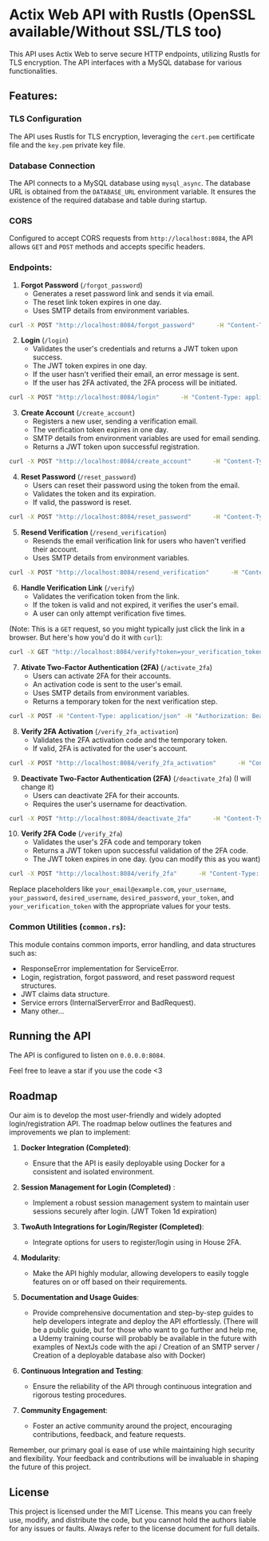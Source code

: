 # Actix Web API with Rustls (OpenSSL available/Without SSL/TLS too)

This API uses Actix Web to serve secure HTTP endpoints, utilizing Rustls for TLS encryption. The API interfaces with a MySQL database for various functionalities.

## Features:

### TLS Configuration
The API uses Rustls for TLS encryption, leveraging the `cert.pem` certificate file and the `key.pem` private key file.

### Database Connection
The API connects to a MySQL database using `mysql_async`. The database URL is obtained from the `DATABASE_URL` environment variable. It ensures the existence of the required database and table during startup.

### CORS
Configured to accept CORS requests from `http://localhost:8084`, the API allows `GET` and `POST` methods and accepts specific headers.

### Endpoints:

1. **Forgot Password** (`/forgot_password`)
    - Generates a reset password link and sends it via email.
    - The reset link token expires in one day.
    - Uses SMTP details from environment variables.

```bash
curl -X POST "http://localhost:8084/forgot_password"      -H "Content-Type: application/json"      -d '{"email": "your_email@example.com"}'
```

2. **Login** (`/login`)
    - Validates the user's credentials and returns a JWT token upon success.
    - The JWT token expires in one day.
    - If the user hasn't verified their email, an error message is sent.
    - If the user has 2FA activated, the 2FA process will be initiated.

```bash
curl -X POST "http://localhost:8084/login"      -H "Content-Type: application/json"      -d '{"username": "your_username", "password": "your_password"}'
```

3. **Create Account** (`/create_account`)
    - Registers a new user, sending a verification email.
    - The verification token expires in one day.
    - SMTP details from environment variables are used for email sending.
    - Returns a JWT token upon successful registration.

```bash
curl -X POST "http://localhost:8084/create_account"      -H "Content-Type: application/json"      -d '{"username": "desired_username", "email": "your_email@example.com", "password": "desired_password"}'
```

4. **Reset Password** (`/reset_password`)
    - Users can reset their password using the token from the email.
    - Validates the token and its expiration.
    - If valid, the password is reset.

```bash
curl -X POST "http://localhost:8084/reset_password"      -H "Content-Type: application/json"      -d '{"email": "your_email@example.com", "token": "your_token", "new_password": "new_password"}'
```

5. **Resend Verification** (`/resend_verification`)
    - Resends the email verification link for users who haven't verified their account.
    - Uses SMTP details from environment variables.

```bash
curl -X POST "http://localhost:8084/resend_verification"      -H "Content-Type: application/json"      -d '{"email": "your_email@example.com"}'
```

6. **Handle Verification Link** (`/verify`)
    - Validates the verification token from the link.
    - If the token is valid and not expired, it verifies the user's email.
    - A user can only attempt verification five times.

(Note: This is a `GET` request, so you might typically just click the link in a browser. But here's how you'd do it with `curl`):

```bash
curl -X GET "http://localhost:8084/verify?token=your_verification_token"
```

7. **Ativate Two-Factor Authentication (2FA)** (`/activate_2fa`)
    - Users can activate 2FA for their accounts.
    - An activation code is sent to the user's email.
    - Uses SMTP details from environment variables.
    - Returns a temporary token for the next verification step.

```bash
curl -X POST -H "Content-Type: application/json" -H "Authorization: Bearer YOUR_JWT_TOKEN_HERE" http://localhost:8000/activate_2fa
```

8. **Verify 2FA Activation** (`/verify_2fa_activation`)
    - Validates the 2FA activation code and the temporary token.
    - If valid, 2FA is activated for the user's account.

```bash
curl -X POST "http://localhost:8084/verify_2fa_activation"      -H "Content-Type: application/json"      -d '{"username": "your_username", "code": "your_2fa_code", "token": "your_temp_token"}'
```

9. **Deactivate Two-Factor Authentication (2FA)** (`/deactivate_2fa`) (I will change it)
    - Users can deactivate 2FA for their accounts.
    - Requires the user's username for deactivation.

```bash
curl -X POST "http://localhost:8084/deactivate_2fa"      -H "Content-Type: application/json"      -d '{"username": "your_username"}'
```

10. **Verify 2FA Code** (`/verify_2fa`) 
    - Validates the user's 2FA code and temporary token
    - Returns a JWT token upon successful validation of the 2FA code.
    - The JWT token expires in one day. (you can modify this as you want)

```bash
curl -X POST "http://localhost:8084/verify_2fa"      -H "Content-Type: application/json"      -d '{"temp_token": "your_temp_token", "code": "your_2fa_code"}'
```

Replace placeholders like `your_email@example.com`, `your_username`, `your_password`, `desired_username`, `desired_password`, `your_token`, and `your_verification_token` with the appropriate values for your tests.

### Common Utilities (`common.rs`):

This module contains common imports, error handling, and data structures such as:

- ResponseError implementation for ServiceError.
- Login, registration, forgot password, and reset password request structures.
- JWT claims data structure.
- Service errors (InternalServerError and BadRequest).
- Many other...

## Running the API

The API is configured to listen on `0.0.0.0:8084`.

Feel free to leave a star if you use the code <3 

## Roadmap

Our aim is to develop the most user-friendly and widely adopted login/registration API. The roadmap below outlines the features and improvements we plan to implement:

1. **Docker Integration (Completed)**: 
   - Ensure that the API is easily deployable using Docker for a consistent and isolated environment.   

2. **Session Management for Login (Completed)** :
   - Implement a robust session management system to maintain user sessions securely after login. (JWT Token 1d expiration)
   
3. **TwoAuth Integrations for Login/Register (Completed)**:
   - Integrate options for users to register/login using in House 2FA.

4. **Modularity**: 
   - Make the API highly modular, allowing developers to easily toggle features on or off based on their requirements.

5. **Documentation and Usage Guides**:
   - Provide comprehensive documentation and step-by-step guides to help developers integrate and deploy the API effortlessly. (There will be a public guide, but for those who want to go further and help me, a Udemy training course will probably be available in the future with examples of NextJs code with the api / Creation of an SMTP server / Creation of a deployable database also with Docker)

6. **Continuous Integration and Testing**:
   - Ensure the reliability of the API through continuous integration and rigorous testing procedures.

7. **Community Engagement**:
   - Foster an active community around the project, encouraging contributions, feedback, and feature requests.

Remember, our primary goal is ease of use while maintaining high security and flexibility. Your feedback and contributions will be invaluable in shaping the future of this project.

## License

This project is licensed under the MIT License. This means you can freely use, modify, and distribute the code, but you cannot hold the authors liable for any issues or faults. Always refer to the license document for full details.
